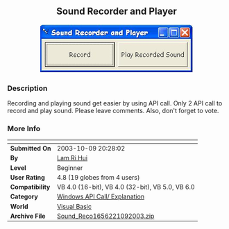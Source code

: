 ﻿<div align="center">

## Sound Recorder and Player

<img src="PIC20031092027434312.JPG">
</div>

### Description

Recording and playing sound get easier by using API call. Only 2 API call to record and play sound. Please leave comments. Also, don't forget to vote.
 
### More Info
 


<span>             |<span>
---                |---
**Submitted On**   |2003-10-09 20:28:02
**By**             |[Lam Ri Hui](https://github.com/Planet-Source-Code/PSCIndex/blob/master/ByAuthor/lam-ri-hui.md)
**Level**          |Beginner
**User Rating**    |4.8 (19 globes from 4 users)
**Compatibility**  |VB 4\.0 \(16\-bit\), VB 4\.0 \(32\-bit\), VB 5\.0, VB 6\.0
**Category**       |[Windows API Call/ Explanation](https://github.com/Planet-Source-Code/PSCIndex/blob/master/ByCategory/windows-api-call-explanation__1-39.md)
**World**          |[Visual Basic](https://github.com/Planet-Source-Code/PSCIndex/blob/master/ByWorld/visual-basic.md)
**Archive File**   |[Sound\_Reco1656221092003\.zip](https://github.com/Planet-Source-Code/lam-ri-hui-sound-recorder-and-player__1-49125/archive/master.zip)








